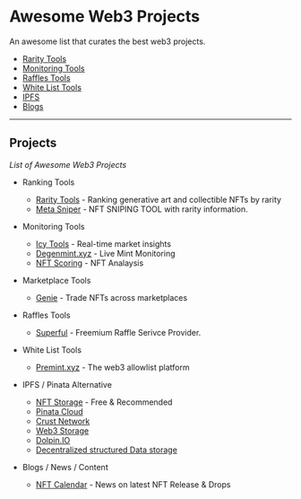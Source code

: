 # Awesome Web3 Projects
An awesome list that curates the best web3 projects. 

- [Rarity Tools](#projects)
- [Monitoring Tools](#projects)
- [Raffles Tools](#projects)
- [White List Tools](#projects)
- [IPFS](#projects)
- [Blogs](#projects)

---

## Projects
*List of Awesome Web3 Projects*

* Ranking Tools
    * [Rarity Tools](https://rarity.tools/) - Ranking generative art and collectible NFTs by rarity
    * [Meta Sniper](https://metasniper.app/) - NFT SNIPING TOOL with rarity information.

* Monitoring Tools
    * [Icy Tools](https://icy.tools/) - Real-time market insights
    * [Degenmint.xyz](https://degenmint.xyz/) - Live Mint Monitoring
    * [NFT Scoring](https://nftscoring.com/) - NFT Analaysis

* Marketplace Tools
    * [Genie](https://www.genie.xyz/) - Trade NFTs across marketplaces
    
* Raffles Tools
    * [Superful](https://superful.xyz/) - Freemium Raffle Serivce Provider.
    
* White List Tools
    * [Premint.xyz](https://www.premint.xyz/) - The web3 allowlist platform
    
* IPFS / Pinata Alternative
    * [NFT Storage](https://nft.storage/) - Free & Recommended
    * [Pinata Cloud](https://www.pinata.cloud/)
    * [Crust Network](https://crust.network/) 
    * [Web3 Storage](https://web3.storage/)
    * [Dolpin.IO](https://dolpin.io/)
    * [Decentralized structured Data storage](https://polybase.xyz)

* Blogs / News / Content
    * [NFT Calendar](nftcalendar.io) - News on latest NFT Release & Drops
